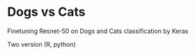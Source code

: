 # Dogs vs Cats
 
Finetuning Resnet-50 on Dogs and Cats classification by Keras

Two version (R, python)
